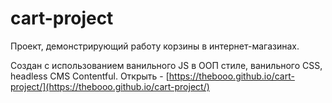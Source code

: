 # cart-project

Проект, демонстрирующий работу корзины в интернет-магазинах.

Создан с использованием ванильного JS в ООП стиле, ванильного CSS, headless CMS Contentful.
Открыть - [https://thebooo.github.io/cart-project/](https://thebooo.github.io/cart-project/)
